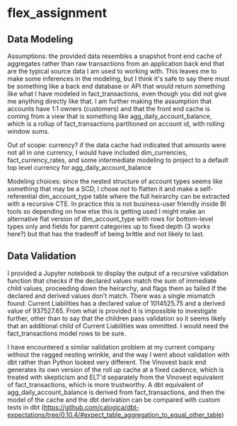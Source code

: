 # flex_assignment

## Data Modeling
Assumptions: the provided data resembles a snapshot front end cache of aggregates rather than raw transactions from an application back end that are the typical source data I am used to working with. This leaves me to make some inferences in the modeling, but I think it's safe to say there must be something like a back end database or API that would return something like what I have modeled in fact_transactions, even though you did not give me anything directly like that. I am further making the assumption that accounts have 1:1 owners (customers) and that the front end cache is coming from a view that is something like agg_daily_account_balance, which is a rollup of fact_transactions partitioned on account id, with rolling window sums.

Out of scope: currency? if the data cache had indicated that amounts were not all in one currency, I would have included dim_currencies, fact_currency_rates, and some intermediate modeling to project to a default top level currency for agg_daily_account_balance

Modeling choices: since the nested structure of account types seems like something that may be a SCD, I chose not to flatten it and make a self-referential dim_account_type table where the full heirarchy can be extracted with a recursive CTE. In practice this is not business-user friendly inside BI tools so depending on how else this is getting used I might make an alternative flat version of dim_account_type with rows for bottom-level types only and fields for parent categories up to fixed depth (3 works here?) but that has the tradeoff of being brittle and not likely to last.

## Data Validation
I provided a Jupyter notebook to display the output of a recursive validation function that checks if the declared values match the sum of immediate child values, proceeding down the heirarchy, and flags them as failed if the declared and derived values don't match. There was a single mismatch found: Current Liabilities has a declared value of 1014525.75 and a derived value of 937527.65. From what is provided it is impossible to investigate further, other than to say that the children pass validation so it seems likely that an additional child of Current Liabilities was ommitted. I would need the fact_transactions model rows to be sure.

I have encountered a similar validation problem at my current company without the ragged nesting wrinkle, and the way I went about validation with dbt rather than Python looked very different. The Vinovest back end generates its own version of the roll up cache at a fixed cadence, which is treated with skepticism and ELT'd separately from the Vinovest equivalent of fact_transactions, which is more trustworthy. A dbt equivalent of agg_daily_account_balance is derived from fact_transactions, and then the model of the cache and the dbt derivation can be compared with custom tests in dbt (https://github.com/calogica/dbt-expectations/tree/0.10.4/#expect_table_aggregation_to_equal_other_table)
